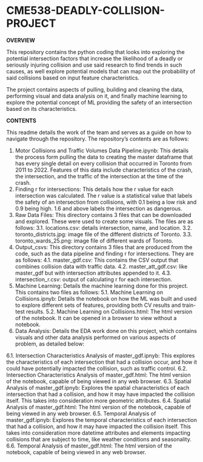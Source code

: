 # CME538-DEADLY-COLLISION-PROJECT

**OVERVIEW**

This repository contains the python coding that looks into exploring the potential intersection factors that increase the likelihood of a deadly or seriously injuring collision and use said research to find trends in such causes, as well explore potential models that can map out the probability of said collisions based on input feature characteristics. 

The project contains aspects of pulling, building and cleaning the data, performing visual and data analysis on it, and finally machine learning to explore the potential concept of ML providing the safety of an intersection based on its characteristics.

**CONTENTS**

This readme details the work of the team and serves as a guide on how to navigate through the repository. The repository’s contents are as follows:

  1. Motor Collisions and Traffic Volumes Data Pipeline.ipynb: This details the process form pulling the data to creating the master               dataframe that has every single detail on every collision that occurred in Toronto from 2011 to 2022. Features of this data include           characteristics of the crash, the intersection, and the traffic of the intersection at the time of the crash.
  2. Finding r for intersections: This details how the r value for each intersection was calculated. The r value is a statistical value that       labels the safety of an intersection from collisions, with 0.1 being a low risk and 0.9 being high. 1.6 and above labels the                  intersection as dangerous.
  3. Raw Data Files: This directory contains 3 files that can be downloaded and explored. These were used to create some visuals. The files         are as follows:
    3.1. locations.csv: details intersection, name, and location.
    3.2. toronto_districts.jpg: image file of the different districts of Toronto.
    3.3. toronto_wards_25.png: image file of different wards of Toronto.
  4. Output_csvs: This directory contains 3 files that are produced from the code, such as the data pipeline and finding r for intersections.      They are as follows:
    4.1. master_gdf.csv: This contains the CSV output that combines collision data with traffic data.
    4.2. master_att_gdf.csv: like master_gdf but with intersection attributes appended to it.
    4.3. intersection_r.csv: output of calculating r for each intersection.
  5. Machine Learning: Details the machine learning done for this project. This contains two files as follows:
    5.1. Machine Learning on Collisions.ipnyb: Details the notebook on how the ML was built and used to explore different sets of                      features, providing both CV results and train-test results.
    5.2. Machine Learning on Collisions.html: The html version of the notebook. It can be opened in a browser to view without a notebook.
  6. Data Analysis: Details the EDA work done on this project, which contains visuals and other data analysis performed on various aspects of      problem, as detailed below:

6.1. Intersection Characteristics Analysis of master_gdf.ipnyb: This explores the characteristics of each intersection that had a                  collision occur, and how it could have potentially impacted the collision, such as traffic control.
      6.2. Intersection Characteristics Analysis of master_gdf.html: The html version of the notebook, capable of being viewed in any web                browser.
    6.3. Spatial Analysis of master_gdf.ipnyb: Explores the spatial characteristics of each intersection that had a collision, and how it              may have impacted the collision itself. This takes into consideration more geometric attributes.
    6.4. Spatial Analysis of master_gdf.html: The html version of the notebook, capable of being viewed in any web browser.
    6.5. Temporal Analysis of master_gdf.ipnyb: Explores the temporal characteristics of each intersection that had a collision, and how it            may have impacted the collision itself. This takes into consideration more datetime attributes and elements impacting collisions              that are subject to time, like weather conditions and seasonality.
    6.6. Temporal Analysis of master_gdf.html: The html version of the notebook, capable of being viewed in any web browser.
